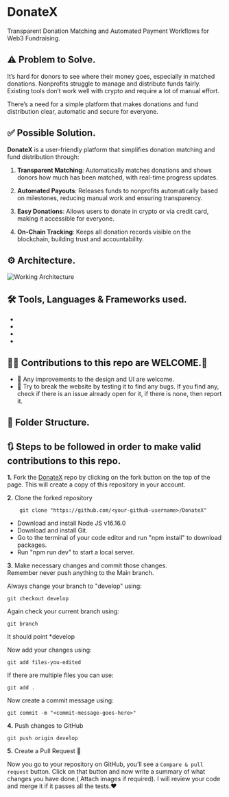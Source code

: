 # DonateX

Transparent Donation Matching and Automated Payment Workflows for Web3 Fundraising.

## ⚠️ Problem to Solve. 

It’s hard for donors to see where their money goes, especially in matched donations. Nonprofits struggle to manage and distribute funds fairly. Existing tools don’t work well with crypto and require a lot of manual effort.

There’s a need for a simple platform that makes donations and fund distribution clear, automatic and secure for everyone.

## ✅ Possible Solution.

**DonateX** is a user-friendly platform that simplifies donation matching and fund distribution through:

1. **Transparent Matching**: Automatically matches donations and shows donors how much has been matched, with real-time progress updates.

2. **Automated Payouts**: Releases funds to nonprofits automatically based on milestones, reducing manual work and ensuring transparency.

3. **Easy Donations**: Allows users to donate in crypto or via credit card, making it accessible for everyone.

4. **On-Chain Tracking**: Keeps all donation records visible on the blockchain, building trust and accountability.

## ⚙️ Architecture.

![Working Architecture](./working.png)

## 🛠 Tools, Languages & Frameworks used.

* 
* 
* 
* 



## 🧑‍💻 Contributions to this repo are WELCOME.👋

* 🎨 Any improvements to the design and UI are welcome.
* 🔨 Try to break the website by testing it to find any bugs. If you find any, check if there is an issue already open for it, if there is none, then report it.

## 📂 Folder Structure.


## 🔃 Steps to be followed in order to make valid contributions to this repo.

**1.** Fork the [DonateX](https://github.com/mrinnnmoy/DonateX) repo by clicking on the fork button on the top of the page. This will create a copy of this repository in your account.

**2.** Clone the forked repository

        git clone "https://github.com/<your-github-username>/DonateX"

* Download and install Node JS v16.16.0
* Download and install Git.
* Go to the terminal of your code editor and run "npm install" to download packages.
* Run "npm run dev" to start a local server.

**3.** Make necessary changes and commit those changes. <br />
Remember never push anything to the Main branch. <br />

Always change your branch to "develop" using:

    git checkout develop

Again check your current branch using:

    git branch

It should point \*develop

Now add your changes using:

    git add files-you-edited

If there are multiple files you can use:

    git add .

Now create a commit message using:

    git commit -m "<commit-message-goes-here>"

**4.** Push changes to GitHub

    git push origin develop

**5.** Create a Pull Request 👋<br>

Now you go to your repository on GitHub, you’ll see a `Compare & pull request` button. Click on that button and now write a summary of what changes you have done.( Attach images if required). I will review your code and merge it if it passes all the tests.❤️